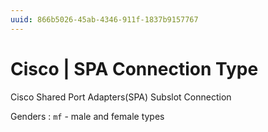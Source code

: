 ```yaml
---
uuid: 866b5026-45ab-4346-911f-1837b9157767
---
```

# Cisco | SPA Connection Type

Cisco Shared Port Adapters(SPA) Subslot Connection

Genders
: `mf` - male and female types
